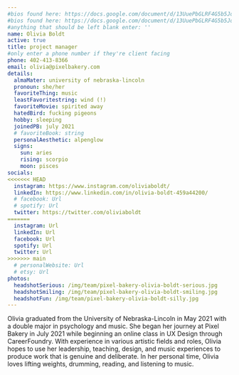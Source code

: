 ```yaml
---
#bios found here: https://docs.google.com/document/d/13UuePbGLRF4G5b5JoEe2Vua3NukZ1-QwRW4Oisnd8lI/edit#
#bios found here: https://docs.google.com/document/d/13UuePbGLRF4G5b5JoEe2Vua3NukZ1-QwRW4Oisnd8lI/edit#
#anything that should be left blank enter: ''
name: Olivia Boldt
active: true
title: project manager
#only enter a phone number if they're client facing
phone: 402-413-8366
email: olivia@pixelbakery.com
details:
  almaMater: university of nebraska-lincoln
  pronoun: she/her
  favoriteThing: music
  leastFavoritestring: wind (!)
  favoriteMovie: spirited away
  hatedBird: fucking pigeons
  hobby: sleeping
  joinedPB: july 2021
  # favoriteBook: string
  personalAesthetic: alpenglow
  signs:
    sun: aries
    rising: scorpio
    moon: pisces
socials:
<<<<<<< HEAD
  instagram: https://www.instagram.com/oliviaboldt/
  linkedIn: https://www.linkedin.com/in/olivia-boldt-459a44200/
  # facebook: Url
  # spotify: Url
  twitter: https://twitter.com/oliviaboldt
=======
  instagram: Url
  linkedIn: Url
  facebook: Url
  spotify: Url
  twitter: Url
>>>>>>> main
  # personalWebsite: Url
  # etsy: Url
photos:
  headshotSerious: /img/team/pixel-bakery-olivia-boldt-serious.jpg
  headshotSmiling: /img/team/pixel-bakery-olivia-boldt-smiling.jpg
  headshotFun: /img/team/pixel-bakery-olivia-boldt-silly.jpg
---
```

Olivia graduated from the University of Nebraska-Lincoln in May 2021 with a double major in psychology and music. She began her journey at Pixel Bakery in July 2021 while beginning an online class in UX Design through CareerFoundry. With experience in various artistic fields and roles, Olivia hopes to use her leadership, teaching, design, and music experiences to produce work that is genuine and deliberate. In her personal time, Olivia loves lifting weights, drumming, reading, and listening to music.